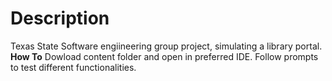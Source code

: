 # Description
Texas State Software engiineering group project, simulating a library portal. 
 **How To** Dowload content folder and open in preferred IDE. Follow prompts to test different functionalities.




